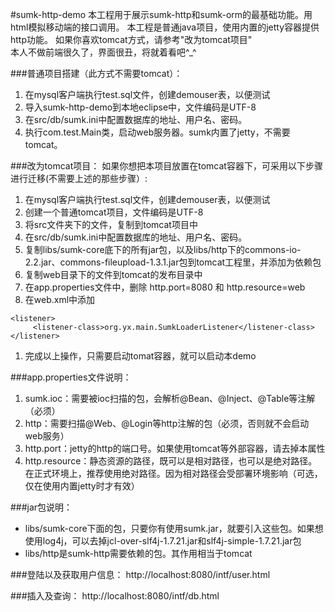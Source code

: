 #sumk-http-demo
本工程用于展示sumk-http和sumk-orm的最基础功能。用html模拟移动端的接口调用。
本工程是普通java项目，使用内置的jetty容器提供http功能。
如果你喜欢tomcat方式，请参考"改为tomcat项目"
<BR>
本人不做前端很久了，界面很丑，将就着看吧^_^

###普通项目搭建（此方式不需要tomcat）：
1. 在mysql客户端执行test.sql文件，创建demouser表，以便测试
1. 导入sumk-http-demo到本地eclipse中，文件编码是UTF-8
1. 在src/db/sumk.ini中配置数据库的地址、用户名、密码。
1. 执行com.test.Main类，启动web服务器。sumk内置了jetty，不需要tomcat。

###改为tomcat项目：
如果你想把本项目放置在tomcat容器下，可采用以下步骤进行迁移(不需要上述的那些步骤）:<BR>
1. 在mysql客户端执行test.sql文件，创建demouser表，以便测试
1. 创建一个普通tomcat项目，文件编码是UTF-8
1. 将src文件夹下的文件，复制到tomcat项目中
1. 在src/db/sumk.ini中配置数据库的地址、用户名、密码。
1. 复制libs/sumk-core底下的所有jar包，以及libs/http下的commons-io-2.2.jar、commons-fileupload-1.3.1.jar包到tomcat工程里，并添加为依赖包
1. 复制web目录下的文件到tomcat的发布目录中
1. 在app.properties文件中，删除 http.port=8080 和 http.resource=web
1. 在web.xml中添加<br>
```
<listener>
     <listener-class>org.yx.main.SumkLoaderListener</listener-class>
</listener>
```
1. 完成以上操作，只需要启动tomat容器，就可以启动本demo

###app.properties文件说明：
1. sumk.ioc：需要被ioc扫描的包，会解析@Bean、@Inject、@Table等注解（必须）
1. http：需要扫描@Web、@Login等http注解的包（必须，否则就不会启动web服务）
1. http.port：jetty的http的端口号。如果使用tomcat等外部容器，请去掉本属性
1. http.resource：静态资源的路径，既可以是相对路径，也可以是绝对路径。在正式环境上，推荐使用绝对路径。因为相对路径会受部署环境影响（可选，仅在使用内置jetty时才有效）

###jar包说明：
* libs/sumk-core下面的包，只要你有使用sumk.jar，就要引入这些包。如果想使用log4j，可以去掉jcl-over-slf4j-1.7.21.jar和slf4j-simple-1.7.21.jar包
* libs/http是sumk-http需要依赖的包。其作用相当于tomcat

###登陆以及获取用户信息：
http://localhost:8080/intf/user.html

###插入及查询：
http://localhost:8080/intf/db.html